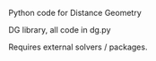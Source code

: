 Python code for Distance Geometry

DG library, all code in dg.py

Requires external solvers / packages.
